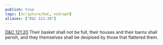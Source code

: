 ```yaml
---
publish: true
tags: [Scripture/DaC, noGraph]
aliases: ["D&C 121:20"]
---
```

[D&C 121:20](https://churchofjesuschrist.org/study/scriptures/dc-testament/dc/121?lang=eng&id=p20#p20) Their basket shall not be full, their houses and their barns shall perish, and they themselves shall be despised by those that flattered them.
